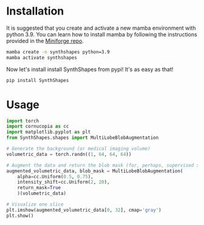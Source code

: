 # Installation
It is suggested that you create and activate a new mamba environment with python 3.9. You can learn how to install mamba by following the instructions provided in the [Miniforge repo](https://github.com/conda-forge/miniforge).

```bash
mamba create -n synthshapes python=3.9
mamba activate synthshapes
```

Now let's install install SynthShapes from pypi! It's as easy as that!

```bash
pip install SynthShapes
```

# Usage

```python
import torch
import cornucopia as cc
import matplotlib.pyplot as plt
from SynthShapes.shapes import MultiLobeBlobAugmentation

# Generate the background (or medical imaging volume)
volumetric_data = torch.randn((1, 64, 64, 64))

# Augment the data and return the blob mask (for, perhaps, supervised segmentation)
augmented_volumetric_data, blob_mask = MultiLobeBlobAugmentation(
    alpha=cc.Uniform(0.5, 0.75),
    intensity_shift=cc.Uniform(2, 20),
    return_mask=True
    )(volumetric_data)

# Visualize one slice
plt.imshow(augmented_volumetric_data[0, 32], cmap='gray')
plt.show()
```
